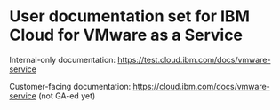 # User documentation set for IBM Cloud for VMware as a Service

Internal-only documentation: https://test.cloud.ibm.com/docs/vmware-service

Customer-facing documentation: https://cloud.ibm.com/docs/vmware-service (not GA-ed yet)

